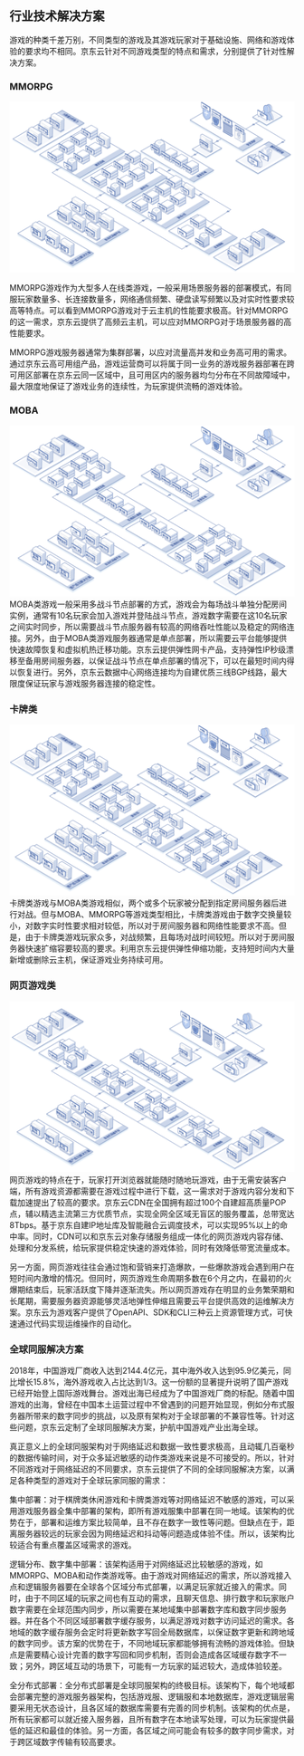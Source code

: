 ##  行业技术解决方案

游戏的种类千差万别，不同类型的游戏及其游戏玩家对于基础设施、网络和游戏体验的要求均不相同。京东云针对不同游戏类型的特点和需求，分别提供了针对性解决方案。

###  MMORPG

![image](../../../../image/whitepaper/游戏-行业.png)

MMORPG游戏作为大型多人在线类游戏，一般采用场景服务器的部署模式，有同服玩家数量多、长连接数量多，网络通信频繁、硬盘读写频繁以及对实时性要求较高等特点。可以看到MMORPG游戏对于云主机的性能要求极高。针对MMORPG的这一需求，京东云提供了高频云主机，可以应对MMORPG对于场景服务器的高性能要求。

MMORPG游戏服务器通常为集群部署，以应对流量高并发和业务高可用的需求。通过京东云高可用组产品，游戏运营商可以将属于同一业务的游戏服务器部署在跨可用区部署在京东云同一区域中，且可用区内的服务器均匀分布在不同故障域中，最大限度地保证了游戏业务的连续性，为玩家提供流畅的游戏体验。

### MOBA
![image](../../../../image/whitepaper/游戏-1.png)
MOBA类游戏一般采用多战斗节点部署的方式，游戏会为每场战斗单独分配房间实例，通常有10名玩家会加入游戏并登陆战斗节点，游戏数字需要在这10名玩家之间实时同步，所以需要战斗节点服务器有较高的网络吞吐性能以及稳定的网络连接。另外，由于MOBA类游戏服务器通常是单点部署，所以需要云平台能够提供快速故障恢复和虚拟机热迁移功能。京东云提供弹性网卡产品，支持弹性IP秒级漂移至备用房间服务器，以保证战斗节点在单点部署的情况下，可以在最短时间内得以恢复进行。另外，京东云数据中心网络连接均为自建优质三线BGP线路，最大限度保证玩家与游戏服务器连接的稳定性。

### 卡牌类
![image](../../../../image/whitepaper/游戏-2.png)
卡牌类游戏与MOBA类游戏相似，两个或多个玩家被分配到指定房间服务器后进行对战。但与MOBA、MMORPG等游戏类型相比，卡牌类游戏由于数字交换量较小，对数字实时性要求相对较低，所以对于房间服务器和网络性能要求不高。但是，由于卡牌类游戏玩家众多，对战频繁，且每场对战时间较短。所以对于房间服务器快速扩缩容要较高的要求。利用京东云提供弹性伸缩功能，支持短时间内大量新增或删除云主机，保证游戏业务持续可用。

###  网页游戏类
![image](../../../../image/whitepaper/游戏-3.png)
网页游戏的特点在于，玩家打开浏览器就能随时随地玩游戏，由于无需安装客户端，所有游戏资源都需要在游戏过程中进行下载，这一需求对于游戏内容分发和下载加速提出了较高的要求。京东云CDN在全国拥有超过100个自建超高质量POP点，辅以精选主流第三方优质节点，实现全网全区域无盲区的服务覆盖，总带宽达8Tbps。基于京东自建IP地址库及智能融合云调度技术，可以实现95%以上的命中率。同时，CDN可以和京东云对象存储服务组成一体化的网页游戏内容存储、处理和分发系统，给玩家提供稳定快速的游戏体验，同时有效降低带宽流量成本。

另一方面，网页游戏往往会通过饱和营销来打造爆款，一些爆款游戏会遇到用户在短时间内激增的情况。但同时，网页游戏生命周期多数在6个月之内，在最初的火爆期结束后，玩家活跃度下降并逐渐流失。所以网页游戏存在明显的业务繁荣期和长尾期，需要服务器资源能够灵活地弹性伸缩且需要云平台提供高效的运维解决方案。京东云为游戏客户提供了OpenAPI、SDK和CLI三种云上资源管理方式，可快速通过代码实现运维操作的自动化。

### 全球同服解决方案

2018年，中国游戏厂商收入达到2144.4亿元，其中海外收入达到95.9亿美元，同比增长15.8%，海外游戏收入占比达到1/3。这一份额的显著提升说明了国产游戏已经开始登上国际游戏舞台。游戏出海已经成为了中国游戏厂商的标配。随着中国游戏的出海，曾经在中国本土运营过程中不曾遇到的问题开始显现，例如分布式服务器所带来的数字同步的挑战，以及原有架构对于全球部署的不兼容性等。针对这些问题，京东云定制了全球同服解决方案，护航中国游戏产业出海全球。

 真正意义上的全球同服架构对于网络延迟和数据一致性要求极高，且动辄几百毫秒的数据传输时间，对于众多延迟敏感的动作类游戏来说是不可接受的。所以，针对不同游戏对于网络延迟的不同要求，京东云提供了不同的全球同服解决方案，以满足各种类型的游戏对于全球玩家同服的需求：

集中部署：对于棋牌类休闲游戏和卡牌类游戏等对网络延迟不敏感的游戏，可以采用游戏服务器全集中部署的架构，即所有游戏服集中部署在同一地域。该架构的优势在于，部署和运维方案比较简单，且不存在数字一致性等问题。但缺点在于，距离服务器较远的玩家会因为网络延迟和抖动等问题造成体验不佳。所以，该架构比较适合有重点覆盖区域需求的游戏。

逻辑分布、数字集中部署：该架构适用于对网络延迟比较敏感的游戏，如MMORPG、MOBA和动作类游戏等。由于游戏对网络延迟的需求，所以游戏接入点和逻辑服务器要在全球各个区域分布式部署，以满足玩家就近接入的需求。同时，由于不同区域的玩家之间也有互动的需求，且聊天信息、排行数字和玩家账户数字需要在全球范围内同步，所以需要在某地域集中部署数字库和数字同步服务器。并在各个不同区域部署数字缓存服务，以满足游戏对数字访问延迟的需求。各地域的数字缓存服务会定时将更新数字写回全局数据库，以保证数字更新和跨地域的数字同步。该方案的优势在于，不同地域玩家都能够拥有流畅的游戏体验。但缺点是需要精心设计完善的数字写回和同步机制，否则会造成各区域缓存数字不一致；另外，跨区域互动的场景下，可能有一方玩家的延迟较大，造成体验较差。

全分布式部署：全分布式部署是全球同服架构的终极目标。该架构下，每个地域都会部署完整的游戏服务器架构，包括游戏服、逻辑服和本地数据库，游戏逻辑层需要采用无状态设计，且各区域的数据库需要有完善的同步机制。该架构的优点是，所有玩家都可以就近接入服务器，且所有数字在本地读写处理，可以为玩家提供最低的延迟和最佳的体验。另一方面，各区域之间可能会有较多的数字同步需求，对于跨区域数字传输有较高要求。
